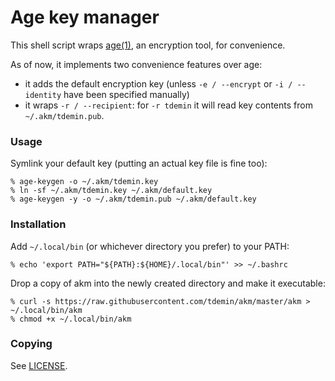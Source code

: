 # Age key manager

This shell script wraps [age(1)][age], an encryption tool, for convenience.

As of now, it implements two convenience features over age:

+ it adds the default encryption key (unless `-e / --encrypt` or
`-i / --identity` have been specified manually)
+ it wraps `-r / --recipient`: for `-r tdemin` it will read key contents from
`~/.akm/tdemin.pub`.

[age]: https://github.com/FiloSottile/age

### Usage

Symlink your default key (putting an actual key file is fine too):

```
% age-keygen -o ~/.akm/tdemin.key
% ln -sf ~/.akm/tdemin.key ~/.akm/default.key
% age-keygen -y -o ~/.akm/tdemin.pub ~/.akm/default.key
```

### Installation

Add `~/.local/bin` (or whichever directory you prefer) to your PATH:

```
% echo 'export PATH="${PATH}:${HOME}/.local/bin"' >> ~/.bashrc
```

Drop a copy of akm into the newly created directory and make it executable:

```
% curl -s https://raw.githubusercontent.com/tdemin/akm/master/akm > ~/.local/bin/akm
% chmod +x ~/.local/bin/akm
```

### Copying

See [LICENSE](LICENSE).
